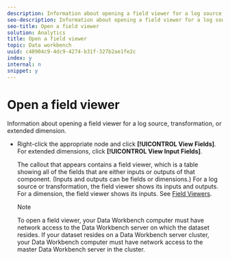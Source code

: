 ```yaml
---
description: Information about opening a field viewer for a log source, transformation, or extended dimension.
seo-description: Information about opening a field viewer for a log source, transformation, or extended dimension.
seo-title: Open a field viewer
solution: Analytics
title: Open a field viewer
topic: Data workbench
uuid: c40904c9-4dc9-4274-b31f-327b2ae1fe2c
index: y
internal: n
snippet: y
---
```


# Open a field viewer

Information about opening a field viewer for a log source, transformation, or extended dimension.

* Right-click the appropriate node and click **[!UICONTROL View Fields]**. For extended dimensions, click **[!UICONTROL View Input Fields]**.

  The callout that appears contains a field viewer, which is a table showing all of the fields that are either inputs or outputs of that component. (Inputs and outputs can be fields or dimensions.) For a log source or transformation, the field viewer shows its inputs and outputs. For a dimension, the field viewer shows its inputs. See [Field Viewers](../../../c_admin_intrf/c_dataset_mgrs/c_fld_vwrs/c_fld_vwrs.md#concept_194CB94501564145AE059E53C0E4BEC3).

  >[!NOTE]
  >
  >To open a field viewer, your Data Workbench computer must have network access to the Data Workbench server on which the dataset resides. If your dataset resides on a Data Workbench server cluster, your Data Workbench computer must have network access to the master Data Workbench server in the cluster.

